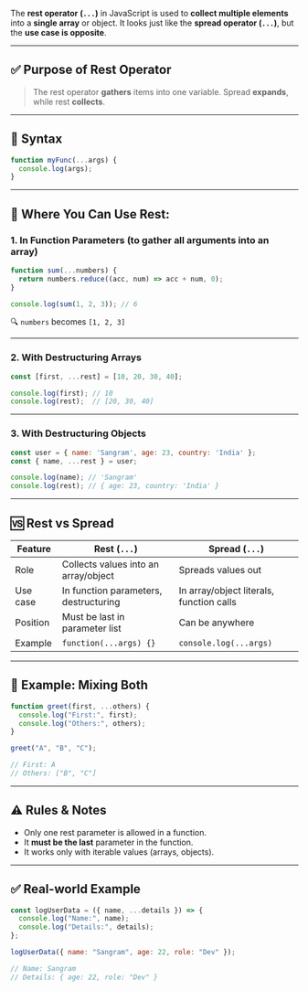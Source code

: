 The **rest operator (`...`)** in JavaScript is used to **collect multiple elements** into a **single array** or object. It looks just like the **spread operator (`...`)**, but the **use case is opposite**.

---

## ✅ Purpose of Rest Operator

> The rest operator **gathers** items into one variable.
> Spread **expands**, while rest **collects**.

---

## 🧠 Syntax

```js
function myFunc(...args) {
  console.log(args);
}
```

---

## 📌 Where You Can Use Rest:

### 1. **In Function Parameters** (to gather all arguments into an array)

```js
function sum(...numbers) {
  return numbers.reduce((acc, num) => acc + num, 0);
}

console.log(sum(1, 2, 3)); // 6
```

🔍 `numbers` becomes `[1, 2, 3]`

---

### 2. **With Destructuring Arrays**

```js
const [first, ...rest] = [10, 20, 30, 40];

console.log(first); // 10
console.log(rest);  // [20, 30, 40]
```

---

### 3. **With Destructuring Objects**

```js
const user = { name: 'Sangram', age: 23, country: 'India' };
const { name, ...rest } = user;

console.log(name); // 'Sangram'
console.log(rest); // { age: 23, country: 'India' }
```

---

## 🆚 Rest vs Spread

| Feature  | **Rest (`...`)**                      | **Spread (`...`)**                       |
| -------- | ------------------------------------- | ---------------------------------------- |
| Role     | Collects values into an array/object  | Spreads values out                       |
| Use case | In function parameters, destructuring | In array/object literals, function calls |
| Position | Must be last in parameter list        | Can be anywhere                          |
| Example  | `function(...args) {}`                | `console.log(...args)`                   |

---

## 🧪 Example: Mixing Both

```js
function greet(first, ...others) {
  console.log("First:", first);
  console.log("Others:", others);
}

greet("A", "B", "C");

// First: A
// Others: ["B", "C"]
```

---

## ⚠️ Rules & Notes

* Only one rest parameter is allowed in a function.
* It **must be the last** parameter in the function.
* It works only with iterable values (arrays, objects).

---

## ✅ Real-world Example

```js
const logUserData = ({ name, ...details }) => {
  console.log("Name:", name);
  console.log("Details:", details);
};

logUserData({ name: "Sangram", age: 22, role: "Dev" });

// Name: Sangram
// Details: { age: 22, role: "Dev" }
```

